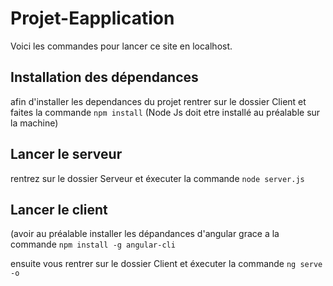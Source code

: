 # Projet-Eapplication

Voici les commandes pour lancer ce site en localhost.

## Installation des dépendances 
afin d'installer les dependances du projet rentrer sur le dossier Client et faites la commande `npm install` (Node Js doit etre installé au préalable sur la machine)

## Lancer le serveur
rentrez sur le dossier Serveur et éxecuter la commande `node server.js`

## Lancer le client

(avoir au préalable installer les dépandances d'angular grace a la commande `npm install -g angular-cli`

ensuite vous rentrer sur le dossier Client et éxecuter la commande `ng serve -o`

